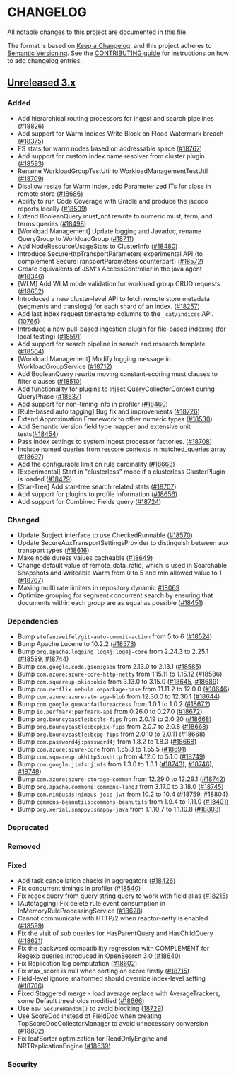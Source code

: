 # CHANGELOG
All notable changes to this project are documented in this file.

The format is based on [Keep a Changelog](https://keepachangelog.com/en/1.0.0/), and this project adheres to [Semantic Versioning](https://semver.org/spec/v2.0.0.html). See the [CONTRIBUTING guide](./CONTRIBUTING.md#Changelog) for instructions on how to add changelog entries.

## [Unreleased 3.x]
### Added
- Add hierarchical routing processors for ingest and search pipelines ([#18826](https://github.com/opensearch-project/OpenSearch/pull/18826))
- Add support for Warm Indices Write Block on Flood Watermark breach ([#18375](https://github.com/opensearch-project/OpenSearch/pull/18375))
- FS stats for warm nodes based on addressable space ([#18767](https://github.com/opensearch-project/OpenSearch/pull/18767))
- Add support for custom index name resolver from cluster plugin ([#18593](https://github.com/opensearch-project/OpenSearch/pull/18593))
- Rename WorkloadGroupTestUtil to WorkloadManagementTestUtil ([#18709](https://github.com/opensearch-project/OpenSearch/pull/18709))
- Disallow resize for Warm Index, add Parameterized ITs for close in remote store ([#18686](https://github.com/opensearch-project/OpenSearch/pull/18686))
- Ability to run Code Coverage with Gradle and produce the jacoco reports locally ([#18509](https://github.com/opensearch-project/OpenSearch/issues/18509))
- Extend BooleanQuery must_not rewrite to numeric must, term, and terms queries ([#18498](https://github.com/opensearch-project/OpenSearch/pull/18498))
- [Workload Management] Update logging and Javadoc, rename QueryGroup to WorkloadGroup ([#18711](https://github.com/opensearch-project/OpenSearch/issues/18711))
- Add NodeResourceUsageStats to ClusterInfo ([#18480](https://github.com/opensearch-project/OpenSearch/issues/18472))
- Introduce SecureHttpTransportParameters experimental API (to complement SecureTransportParameters counterpart) ([#18572](https://github.com/opensearch-project/OpenSearch/issues/18572))
- Create equivalents of JSM's AccessController in the java agent ([#18346](https://github.com/opensearch-project/OpenSearch/issues/18346))
- [WLM] Add WLM mode validation for workload group CRUD requests ([#18652](https://github.com/opensearch-project/OpenSearch/issues/18652))
- Introduced a new cluster-level API to fetch remote store metadata (segments and translogs) for each shard of an index. ([#18257](https://github.com/opensearch-project/OpenSearch/pull/18257))
- Add last index request timestamp columns to the `_cat/indices` API. ([10766](https://github.com/opensearch-project/OpenSearch/issues/10766))
- Introduce a new pull-based ingestion plugin for file-based indexing (for local testing) ([#18591](https://github.com/opensearch-project/OpenSearch/pull/18591))
- Add support for search pipeline in search and msearch template ([#18564](https://github.com/opensearch-project/OpenSearch/pull/18564))
- [Workload Management] Modify logging message in WorkloadGroupService ([#18712](https://github.com/opensearch-project/OpenSearch/pull/18712))
- Add BooleanQuery rewrite moving constant-scoring must clauses to filter clauses ([#18510](https://github.com/opensearch-project/OpenSearch/issues/18510))
- Add functionality for plugins to inject QueryCollectorContext during QueryPhase ([#18637](https://github.com/opensearch-project/OpenSearch/pull/18637))
- Add support for non-timing info in profiler ([#18460](https://github.com/opensearch-project/OpenSearch/issues/18460))
- [Rule-based auto tagging] Bug fix and improvements ([#18726](https://github.com/opensearch-project/OpenSearch/pull/18726))
- Extend Approximation Framework to other numeric types ([#18530](https://github.com/opensearch-project/OpenSearch/issues/18530))
- Add Semantic Version field type mapper and extensive unit tests([#18454](https://github.com/opensearch-project/OpenSearch/pull/18454))
- Pass index settings to system ingest processor factories. ([#18708](https://github.com/opensearch-project/OpenSearch/pull/18708))
- Include named queries from rescore contexts in matched_queries array ([#18697](https://github.com/opensearch-project/OpenSearch/pull/18697))
- Add the configurable limit on rule cardinality ([#18663](https://github.com/opensearch-project/OpenSearch/pull/18663))
- [Experimental] Start in "clusterless" mode if a clusterless ClusterPlugin is loaded ([#18479](https://github.com/opensearch-project/OpenSearch/pull/18479))
- [Star-Tree] Add star-tree search related stats ([#18707](https://github.com/opensearch-project/OpenSearch/pull/18707))
- Add support for plugins to profile information ([#18656](https://github.com/opensearch-project/OpenSearch/pull/18656))
- Add support for Combined Fields query ([#18724](https://github.com/opensearch-project/OpenSearch/pull/18724))

### Changed
- Update Subject interface to use CheckedRunnable ([#18570](https://github.com/opensearch-project/OpenSearch/issues/18570))
- Update SecureAuxTransportSettingsProvider to distinguish between aux transport types ([#18616](https://github.com/opensearch-project/OpenSearch/pull/18616))
- Make node duress values cacheable ([#18649](https://github.com/opensearch-project/OpenSearch/pull/18649))
- Change default value of remote_data_ratio, which is used in Searchable Snapshots and Writeable Warm from 0 to 5 and min allowed value to 1 ([#18767](https://github.com/opensearch-project/OpenSearch/pull/18767))
- Making multi rate limiters in repository dynamic [#18069](https://github.com/opensearch-project/OpenSearch/pull/18069)
- Optimize grouping for segment concurrent search by ensuring that documents within each group are as equal as possible ([#18451](https://github.com/opensearch-project/OpenSearch/pull/18451))

### Dependencies
- Bump `stefanzweifel/git-auto-commit-action` from 5 to 6 ([#18524](https://github.com/opensearch-project/OpenSearch/pull/18524))
- Bump Apache Lucene to 10.2.2 ([#18573](https://github.com/opensearch-project/OpenSearch/pull/18573))
- Bump `org.apache.logging.log4j:log4j-core` from 2.24.3 to 2.25.1 ([#18589](https://github.com/opensearch-project/OpenSearch/pull/18589), [#18744](https://github.com/opensearch-project/OpenSearch/pull/18744))
- Bump `com.google.code.gson:gson` from 2.13.0 to 2.13.1 ([#18585](https://github.com/opensearch-project/OpenSearch/pull/18585))
- Bump `com.azure:azure-core-http-netty` from 1.15.11 to 1.15.12 ([#18586](https://github.com/opensearch-project/OpenSearch/pull/18586))
- Bump `com.squareup.okio:okio` from 3.13.0 to 3.15.0 ([#18645](https://github.com/opensearch-project/OpenSearch/pull/18645), [#18689](https://github.com/opensearch-project/OpenSearch/pull/18689))
- Bump `com.netflix.nebula.ospackage-base` from 11.11.2 to 12.0.0 ([#18646](https://github.com/opensearch-project/OpenSearch/pull/18646))
- Bump `com.azure:azure-storage-blob` from 12.30.0 to 12.30.1 ([#18644](https://github.com/opensearch-project/OpenSearch/pull/18644))
- Bump `com.google.guava:failureaccess` from 1.0.1 to 1.0.2 ([#18672](https://github.com/opensearch-project/OpenSearch/pull/18672))
- Bump `io.perfmark:perfmark-api` from 0.26.0 to 0.27.0 ([#18672](https://github.com/opensearch-project/OpenSearch/pull/18672))
- Bump `org.bouncycastle:bctls-fips` from 2.0.19 to 2.0.20 ([#18668](https://github.com/opensearch-project/OpenSearch/pull/18668))
- Bump `org.bouncycastle:bcpkix-fips` from 2.0.7 to 2.0.8 ([#18668](https://github.com/opensearch-project/OpenSearch/pull/18668))
- Bump `org.bouncycastle:bcpg-fips` from 2.0.10 to 2.0.11 ([#18668](https://github.com/opensearch-project/OpenSearch/pull/18668))
- Bump `com.password4j:password4j` from 1.8.2 to 1.8.3 ([#18668](https://github.com/opensearch-project/OpenSearch/pull/18668))
- Bump `com.azure:azure-core` from 1.55.3 to 1.55.5 ([#18691](https://github.com/opensearch-project/OpenSearch/pull/18691))
- Bump `com.squareup.okhttp3:okhttp` from 4.12.0 to 5.1.0 ([#18749](https://github.com/opensearch-project/OpenSearch/pull/18749))
- Bump `com.google.jimfs:jimfs` from 1.3.0 to 1.3.1 ([#18743](https://github.com/opensearch-project/OpenSearch/pull/18743)), [#18746](https://github.com/opensearch-project/OpenSearch/pull/18746)), [#18748](https://github.com/opensearch-project/OpenSearch/pull/18748))
- Bump `com.azure:azure-storage-common` from 12.29.0 to 12.29.1 ([#18742](https://github.com/opensearch-project/OpenSearch/pull/18742))
- Bump `org.apache.commons:commons-lang3` from 3.17.0 to 3.18.0 ([#18745](https://github.com/opensearch-project/OpenSearch/pull/18745))
- Bump `com.nimbusds:nimbus-jose-jwt` from 10.2 to 10.4 ([#18759](https://github.com/opensearch-project/OpenSearch/pull/18759), [#18804](https://github.com/opensearch-project/OpenSearch/pull/18804))
- Bump `commons-beanutils:commons-beanutils` from 1.9.4 to 1.11.0 ([#18401](https://github.com/opensearch-project/OpenSearch/issues/18401))
- Bump `org.xerial.snappy:snappy-java` from 1.1.10.7 to 1.1.10.8 ([#18803](https://github.com/opensearch-project/OpenSearch/pull/18803))

### Deprecated

### Removed

### Fixed
- Add task cancellation checks in aggregators ([#18426](https://github.com/opensearch-project/OpenSearch/pull/18426))
- Fix concurrent timings in profiler ([#18540](https://github.com/opensearch-project/OpenSearch/pull/18540))
- Fix regex query from query string query to work with field alias ([#18215](https://github.com/opensearch-project/OpenSearch/issues/18215))
- [Autotagging] Fix delete rule event consumption in InMemoryRuleProcessingService ([#18628](https://github.com/opensearch-project/OpenSearch/pull/18628))
- Cannot communicate with HTTP/2 when reactor-netty is enabled ([#18599](https://github.com/opensearch-project/OpenSearch/pull/18599))
- Fix the visit of sub queries for HasParentQuery and HasChildQuery ([#18621](https://github.com/opensearch-project/OpenSearch/pull/18621))
- Fix the backward compatibility regression with COMPLEMENT for Regexp queries introduced in OpenSearch 3.0 ([#18640](https://github.com/opensearch-project/OpenSearch/pull/18640))
- Fix Replication lag computation ([#18602](https://github.com/opensearch-project/OpenSearch/pull/18602))
- Fix max_score is null when sorting on score firstly ([#18715](https://github.com/opensearch-project/OpenSearch/pull/18715))
- Field-level ignore_malformed should override index-level setting ([#18706](https://github.com/opensearch-project/OpenSearch/pull/18706))
- Fixed Staggered merge -  load average replace with AverageTrackers, some Default thresholds modified ([#18666](https://github.com/opensearch-project/OpenSearch/pull/18666))
- Use `new SecureRandom()` to avoid blocking ([18729](https://github.com/opensearch-project/OpenSearch/issues/18729))
- Use ScoreDoc instead of FieldDoc when creating TopScoreDocCollectorManager to avoid unnecessary conversion ([#18802](https://github.com/opensearch-project/OpenSearch/pull/18802))
- Fix leafSorter optimization for ReadOnlyEngine and NRTReplicationEngine ([#18639](https://github.com/opensearch-project/OpenSearch/pull/18639))

### Security

[Unreleased 3.x]: https://github.com/opensearch-project/OpenSearch/compare/3.1...main
